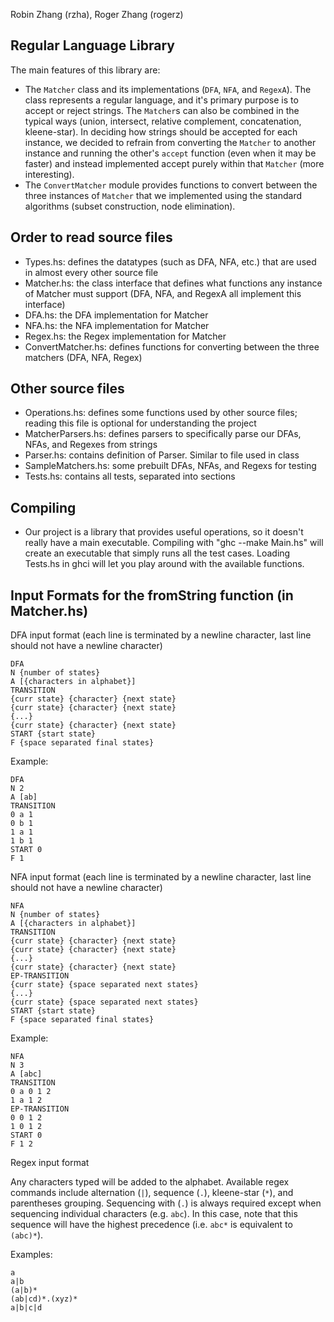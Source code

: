 Robin Zhang (rzha), Roger Zhang (rogerz)

## Regular Language Library
The main features of this library are:
- The `Matcher` class and its implementations (`DFA`, `NFA`, and `RegexA`). The
  class represents a regular language, and it's primary purpose is to accept or
  reject strings. The `Matcher`s can also be combined in the typical ways
  (union, intersect, relative complement, concatenation, kleene-star). In
  deciding how strings should be accepted for each instance, we decided to
  refrain from converting the `Matcher` to another instance and running the
  other's `accept` function (even when it may be faster) and instead
  implemented accept purely within that `Matcher` (more interesting).
- The `ConvertMatcher` module provides functions to convert between the three
  instances of `Matcher` that we implemented using the standard algorithms
  (subset construction, node elimination).

## Order to read source files
- Types.hs: defines the datatypes (such as DFA, NFA, etc.) that are used
  in almost every other source file
- Matcher.hs: the class interface that defines what functions any instance
  of Matcher must support (DFA, NFA, and RegexA all implement this interface)
- DFA.hs: the DFA implementation for Matcher
- NFA.hs: the NFA implementation for Matcher
- Regex.hs: the Regex implementation for Matcher
- ConvertMatcher.hs: defines functions for converting between the three
  matchers (DFA, NFA, Regex)

## Other source files
- Operations.hs: defines some functions used by other source files; reading
  this file is optional for understanding the project
- MatcherParsers.hs: defines parsers to specifically parse our DFAs, NFAs, and
  Regexes from strings
- Parser.hs: contains definition of Parser. Similar to file used in class
- SampleMatchers.hs: some prebuilt DFAs, NFAs, and Regexs for testing
- Tests.hs: contains all tests, separated into sections

## Compiling
- Our project is a library that provides useful operations, so it doesn't
  really have a main executable. Compiling with "ghc --make Main.hs" will
  create an executable that simply runs all the test cases. Loading Tests.hs
  in ghci will let you play around with the available functions.

## Input Formats for the fromString function (in Matcher.hs)

DFA input format (each line is terminated by a newline character, last line
should not have a newline character)

```
DFA
N {number of states}
A [{characters in alphabet}]
TRANSITION
{curr state} {character} {next state}
{curr state} {character} {next state}
{...}
{curr state} {character} {next state}
START {start state}
F {space separated final states}
```

Example:

```
DFA
N 2
A [ab]
TRANSITION
0 a 1
0 b 1
1 a 1
1 b 1
START 0
F 1
```

NFA input format (each line is terminated by a newline character, last line
should not have a newline character)

```
NFA
N {number of states}
A [{characters in alphabet}]
TRANSITION
{curr state} {character} {next state}
{curr state} {character} {next state}
{...}
{curr state} {character} {next state}
EP-TRANSITION
{curr state} {space separated next states}
{...}
{curr state} {space separated next states}
START {start state}
F {space separated final states}
```

Example:

```
NFA
N 3
A [abc]
TRANSITION
0 a 0 1 2
1 a 1 2
EP-TRANSITION
0 0 1 2
1 0 1 2
START 0
F 1 2
```

Regex input format

Any characters typed will be added to the alphabet. Available regex commands
include alternation (`|`), sequence (`.`), kleene-star (`*`), and parentheses
grouping. Sequencing with (`.`) is always required except when sequencing
individual characters (e.g. `abc`). In this case, note that this sequence will
have the highest precedence (i.e. `abc*` is equivalent to `(abc)*`).

Examples:

```
a
a|b
(a|b)*
(ab|cd)*.(xyz)*
a|b|c|d
```